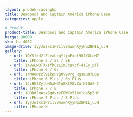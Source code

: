 ```yaml
---
layout: produk-casinghp
title: Deadpool and Captain America iPhone Case
categories: apple

# Produk
product-title: Deadpool and Captain America iPhone Case
harga: 90000
sku: hn-4082
image-drive: 1yyJwzxc1PY1lv0mwwnXyyNu2BMIL_uJH
gallery:
  - url: 1DYSfkd2lZLeaUcqYtjoExet90JYGLqM7
    title: iPhone 5 / 5s / SE
  - url: 1X8wLwQTXxsfhCzLimJcavcf-4zEy_pTF
    title: iPhone 6 / 6s
  - url: 1rMH0Nzzl91kpPYgOV9Vrg_RgsmuQ7D6p
    title: iPhone 6 Plus / 6s Plus
  - url: 1JcHU7ZytbH5aHGTuBXIV8vZurNtGdS-I
    title: iPhone 7 / 8
  - url: 1UODdJmAtx6gdvrzFBWCm51hxloe5p5HY
    title: iPhone 7 Plus / 8 Plus
  - url: 1yyJwzxc1PY1lv0mwwnXyyNu2BMIL_uJH
    title: iPhone X
---
```


